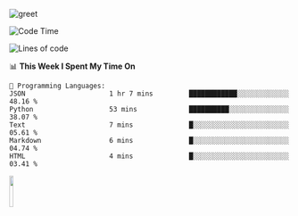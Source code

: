 ![greet](https://user-images.githubusercontent.com/44234583/146624354-9d461392-3676-4e7a-b12f-debc7319f53b.gif) 


<!--START_SECTION:waka-->
![Code Time](http://img.shields.io/badge/Code%20Time-410%20hrs%2036%20mins-blue)

![Lines of code](https://img.shields.io/badge/From%20Hello%20World%20I%27ve%20Written-3.8%20million%20lines%20of%20code-blue)

📊 **This Week I Spent My Time On** 

```text
💬 Programming Languages: 
JSON                     1 hr 7 mins         ████████████░░░░░░░░░░░░░   48.16 % 
Python                   53 mins             ██████████░░░░░░░░░░░░░░░   38.07 % 
Text                     7 mins              █░░░░░░░░░░░░░░░░░░░░░░░░   05.61 % 
Markdown                 6 mins              █░░░░░░░░░░░░░░░░░░░░░░░░   04.74 % 
HTML                     4 mins              █░░░░░░░░░░░░░░░░░░░░░░░░   03.41 % 
```


<!--END_SECTION:waka-->
<img src="https://user-images.githubusercontent.com/44234583/191059235-95ebfce1-7fc7-4eee-baff-214d902e7c18.gif" width="12%"/>
